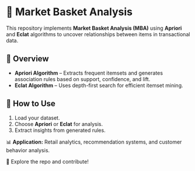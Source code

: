 # 🛒 Market Basket Analysis  

This repository implements **Market Basket Analysis (MBA)** using **Apriori** and **Eclat** algorithms to uncover relationships between items in transactional data.  

## 📌 Overview  
- **Apriori Algorithm** – Extracts frequent itemsets and generates association rules based on support, confidence, and lift.  
- **Eclat Algorithm** – Uses depth-first search for efficient itemset mining.  

## 🔧 How to Use  
1. Load your dataset.  
2. Choose **Apriori** or **Eclat** for analysis.  
3. Extract insights from generated rules.  

📊 **Application:** Retail analytics, recommendation systems, and customer behavior analysis.  

🚀 Explore the repo and contribute!  
